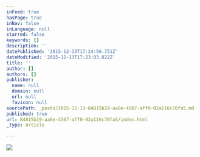 ```yaml
---
inFeed: true
hasPage: true
inNav: false
inLanguage: null
starred: false
keywords: []
description: ''
datePublished: '2015-12-13T17:24:56.751Z'
dateModified: '2015-12-13T17:23:03.822Z'
title: ''
author: []
authors: []
publisher:
  name: null
  domain: null
  url: null
  favicon: null
sourcePath: _posts/2015-12-13-84815b19-aa0e-4567-aff0-02a116c70fa5.md
published: true
url: 84815b19-aa0e-4567-aff0-02a116c70fa5/index.html
_type: Article

---
```

![](https://the-grid-user-content.s3-us-west-2.amazonaws.com/65938a2b-2155-4662-8d0a-ffce42cd8b87.jpg)